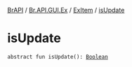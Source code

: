 [BrAPI](../../index.md) / [Br.API.GUI.Ex](../index.md) / [ExItem](index.md) / [isUpdate](./is-update.md)

# isUpdate

`abstract fun isUpdate(): `[`Boolean`](https://kotlinlang.org/api/latest/jvm/stdlib/kotlin/-boolean/index.html)